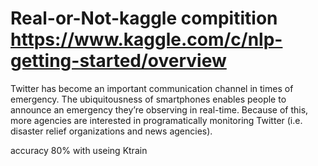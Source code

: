 # Real-or-Not-kaggle compitition https://www.kaggle.com/c/nlp-getting-started/overview
Twitter has become an important communication channel in times of emergency.
The ubiquitousness of smartphones enables people to announce an emergency they’re observing in real-time. Because of this, more agencies are interested in programatically monitoring Twitter (i.e. disaster relief organizations and news agencies).

accuracy 80% with useing Ktrain
